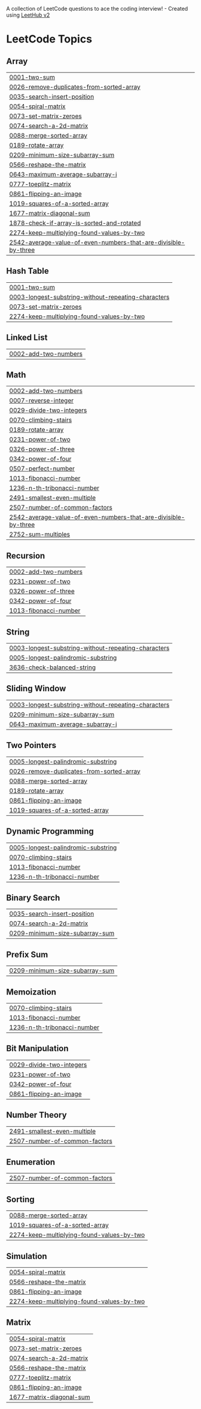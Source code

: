 A collection of LeetCode questions to ace the coding interview! - Created using [LeetHub v2](https://github.com/arunbhardwaj/LeetHub-2.0)
<!---LeetCode Topics Start-->
# LeetCode Topics
## Array
|  |
| ------- |
| [0001-two-sum](https://github.com/mohankumaryaka/Leetcode/tree/master/0001-two-sum) |
| [0026-remove-duplicates-from-sorted-array](https://github.com/mohankumaryaka/Leetcode/tree/master/0026-remove-duplicates-from-sorted-array) |
| [0035-search-insert-position](https://github.com/mohankumaryaka/Leetcode/tree/master/0035-search-insert-position) |
| [0054-spiral-matrix](https://github.com/mohankumaryaka/Leetcode/tree/master/0054-spiral-matrix) |
| [0073-set-matrix-zeroes](https://github.com/mohankumaryaka/Leetcode/tree/master/0073-set-matrix-zeroes) |
| [0074-search-a-2d-matrix](https://github.com/mohankumaryaka/Leetcode/tree/master/0074-search-a-2d-matrix) |
| [0088-merge-sorted-array](https://github.com/mohankumaryaka/Leetcode/tree/master/0088-merge-sorted-array) |
| [0189-rotate-array](https://github.com/mohankumaryaka/Leetcode/tree/master/0189-rotate-array) |
| [0209-minimum-size-subarray-sum](https://github.com/mohankumaryaka/Leetcode/tree/master/0209-minimum-size-subarray-sum) |
| [0566-reshape-the-matrix](https://github.com/mohankumaryaka/Leetcode/tree/master/0566-reshape-the-matrix) |
| [0643-maximum-average-subarray-i](https://github.com/mohankumaryaka/Leetcode/tree/master/0643-maximum-average-subarray-i) |
| [0777-toeplitz-matrix](https://github.com/mohankumaryaka/Leetcode/tree/master/0777-toeplitz-matrix) |
| [0861-flipping-an-image](https://github.com/mohankumaryaka/Leetcode/tree/master/0861-flipping-an-image) |
| [1019-squares-of-a-sorted-array](https://github.com/mohankumaryaka/Leetcode/tree/master/1019-squares-of-a-sorted-array) |
| [1677-matrix-diagonal-sum](https://github.com/mohankumaryaka/Leetcode/tree/master/1677-matrix-diagonal-sum) |
| [1878-check-if-array-is-sorted-and-rotated](https://github.com/mohankumaryaka/Leetcode/tree/master/1878-check-if-array-is-sorted-and-rotated) |
| [2274-keep-multiplying-found-values-by-two](https://github.com/mohankumaryaka/Leetcode/tree/master/2274-keep-multiplying-found-values-by-two) |
| [2542-average-value-of-even-numbers-that-are-divisible-by-three](https://github.com/mohankumaryaka/Leetcode/tree/master/2542-average-value-of-even-numbers-that-are-divisible-by-three) |
## Hash Table
|  |
| ------- |
| [0001-two-sum](https://github.com/mohankumaryaka/Leetcode/tree/master/0001-two-sum) |
| [0003-longest-substring-without-repeating-characters](https://github.com/mohankumaryaka/Leetcode/tree/master/0003-longest-substring-without-repeating-characters) |
| [0073-set-matrix-zeroes](https://github.com/mohankumaryaka/Leetcode/tree/master/0073-set-matrix-zeroes) |
| [2274-keep-multiplying-found-values-by-two](https://github.com/mohankumaryaka/Leetcode/tree/master/2274-keep-multiplying-found-values-by-two) |
## Linked List
|  |
| ------- |
| [0002-add-two-numbers](https://github.com/mohankumaryaka/Leetcode/tree/master/0002-add-two-numbers) |
## Math
|  |
| ------- |
| [0002-add-two-numbers](https://github.com/mohankumaryaka/Leetcode/tree/master/0002-add-two-numbers) |
| [0007-reverse-integer](https://github.com/mohankumaryaka/Leetcode/tree/master/0007-reverse-integer) |
| [0029-divide-two-integers](https://github.com/mohankumaryaka/Leetcode/tree/master/0029-divide-two-integers) |
| [0070-climbing-stairs](https://github.com/mohankumaryaka/Leetcode/tree/master/0070-climbing-stairs) |
| [0189-rotate-array](https://github.com/mohankumaryaka/Leetcode/tree/master/0189-rotate-array) |
| [0231-power-of-two](https://github.com/mohankumaryaka/Leetcode/tree/master/0231-power-of-two) |
| [0326-power-of-three](https://github.com/mohankumaryaka/Leetcode/tree/master/0326-power-of-three) |
| [0342-power-of-four](https://github.com/mohankumaryaka/Leetcode/tree/master/0342-power-of-four) |
| [0507-perfect-number](https://github.com/mohankumaryaka/Leetcode/tree/master/0507-perfect-number) |
| [1013-fibonacci-number](https://github.com/mohankumaryaka/Leetcode/tree/master/1013-fibonacci-number) |
| [1236-n-th-tribonacci-number](https://github.com/mohankumaryaka/Leetcode/tree/master/1236-n-th-tribonacci-number) |
| [2491-smallest-even-multiple](https://github.com/mohankumaryaka/Leetcode/tree/master/2491-smallest-even-multiple) |
| [2507-number-of-common-factors](https://github.com/mohankumaryaka/Leetcode/tree/master/2507-number-of-common-factors) |
| [2542-average-value-of-even-numbers-that-are-divisible-by-three](https://github.com/mohankumaryaka/Leetcode/tree/master/2542-average-value-of-even-numbers-that-are-divisible-by-three) |
| [2752-sum-multiples](https://github.com/mohankumaryaka/Leetcode/tree/master/2752-sum-multiples) |
## Recursion
|  |
| ------- |
| [0002-add-two-numbers](https://github.com/mohankumaryaka/Leetcode/tree/master/0002-add-two-numbers) |
| [0231-power-of-two](https://github.com/mohankumaryaka/Leetcode/tree/master/0231-power-of-two) |
| [0326-power-of-three](https://github.com/mohankumaryaka/Leetcode/tree/master/0326-power-of-three) |
| [0342-power-of-four](https://github.com/mohankumaryaka/Leetcode/tree/master/0342-power-of-four) |
| [1013-fibonacci-number](https://github.com/mohankumaryaka/Leetcode/tree/master/1013-fibonacci-number) |
## String
|  |
| ------- |
| [0003-longest-substring-without-repeating-characters](https://github.com/mohankumaryaka/Leetcode/tree/master/0003-longest-substring-without-repeating-characters) |
| [0005-longest-palindromic-substring](https://github.com/mohankumaryaka/Leetcode/tree/master/0005-longest-palindromic-substring) |
| [3636-check-balanced-string](https://github.com/mohankumaryaka/Leetcode/tree/master/3636-check-balanced-string) |
## Sliding Window
|  |
| ------- |
| [0003-longest-substring-without-repeating-characters](https://github.com/mohankumaryaka/Leetcode/tree/master/0003-longest-substring-without-repeating-characters) |
| [0209-minimum-size-subarray-sum](https://github.com/mohankumaryaka/Leetcode/tree/master/0209-minimum-size-subarray-sum) |
| [0643-maximum-average-subarray-i](https://github.com/mohankumaryaka/Leetcode/tree/master/0643-maximum-average-subarray-i) |
## Two Pointers
|  |
| ------- |
| [0005-longest-palindromic-substring](https://github.com/mohankumaryaka/Leetcode/tree/master/0005-longest-palindromic-substring) |
| [0026-remove-duplicates-from-sorted-array](https://github.com/mohankumaryaka/Leetcode/tree/master/0026-remove-duplicates-from-sorted-array) |
| [0088-merge-sorted-array](https://github.com/mohankumaryaka/Leetcode/tree/master/0088-merge-sorted-array) |
| [0189-rotate-array](https://github.com/mohankumaryaka/Leetcode/tree/master/0189-rotate-array) |
| [0861-flipping-an-image](https://github.com/mohankumaryaka/Leetcode/tree/master/0861-flipping-an-image) |
| [1019-squares-of-a-sorted-array](https://github.com/mohankumaryaka/Leetcode/tree/master/1019-squares-of-a-sorted-array) |
## Dynamic Programming
|  |
| ------- |
| [0005-longest-palindromic-substring](https://github.com/mohankumaryaka/Leetcode/tree/master/0005-longest-palindromic-substring) |
| [0070-climbing-stairs](https://github.com/mohankumaryaka/Leetcode/tree/master/0070-climbing-stairs) |
| [1013-fibonacci-number](https://github.com/mohankumaryaka/Leetcode/tree/master/1013-fibonacci-number) |
| [1236-n-th-tribonacci-number](https://github.com/mohankumaryaka/Leetcode/tree/master/1236-n-th-tribonacci-number) |
## Binary Search
|  |
| ------- |
| [0035-search-insert-position](https://github.com/mohankumaryaka/Leetcode/tree/master/0035-search-insert-position) |
| [0074-search-a-2d-matrix](https://github.com/mohankumaryaka/Leetcode/tree/master/0074-search-a-2d-matrix) |
| [0209-minimum-size-subarray-sum](https://github.com/mohankumaryaka/Leetcode/tree/master/0209-minimum-size-subarray-sum) |
## Prefix Sum
|  |
| ------- |
| [0209-minimum-size-subarray-sum](https://github.com/mohankumaryaka/Leetcode/tree/master/0209-minimum-size-subarray-sum) |
## Memoization
|  |
| ------- |
| [0070-climbing-stairs](https://github.com/mohankumaryaka/Leetcode/tree/master/0070-climbing-stairs) |
| [1013-fibonacci-number](https://github.com/mohankumaryaka/Leetcode/tree/master/1013-fibonacci-number) |
| [1236-n-th-tribonacci-number](https://github.com/mohankumaryaka/Leetcode/tree/master/1236-n-th-tribonacci-number) |
## Bit Manipulation
|  |
| ------- |
| [0029-divide-two-integers](https://github.com/mohankumaryaka/Leetcode/tree/master/0029-divide-two-integers) |
| [0231-power-of-two](https://github.com/mohankumaryaka/Leetcode/tree/master/0231-power-of-two) |
| [0342-power-of-four](https://github.com/mohankumaryaka/Leetcode/tree/master/0342-power-of-four) |
| [0861-flipping-an-image](https://github.com/mohankumaryaka/Leetcode/tree/master/0861-flipping-an-image) |
## Number Theory
|  |
| ------- |
| [2491-smallest-even-multiple](https://github.com/mohankumaryaka/Leetcode/tree/master/2491-smallest-even-multiple) |
| [2507-number-of-common-factors](https://github.com/mohankumaryaka/Leetcode/tree/master/2507-number-of-common-factors) |
## Enumeration
|  |
| ------- |
| [2507-number-of-common-factors](https://github.com/mohankumaryaka/Leetcode/tree/master/2507-number-of-common-factors) |
## Sorting
|  |
| ------- |
| [0088-merge-sorted-array](https://github.com/mohankumaryaka/Leetcode/tree/master/0088-merge-sorted-array) |
| [1019-squares-of-a-sorted-array](https://github.com/mohankumaryaka/Leetcode/tree/master/1019-squares-of-a-sorted-array) |
| [2274-keep-multiplying-found-values-by-two](https://github.com/mohankumaryaka/Leetcode/tree/master/2274-keep-multiplying-found-values-by-two) |
## Simulation
|  |
| ------- |
| [0054-spiral-matrix](https://github.com/mohankumaryaka/Leetcode/tree/master/0054-spiral-matrix) |
| [0566-reshape-the-matrix](https://github.com/mohankumaryaka/Leetcode/tree/master/0566-reshape-the-matrix) |
| [0861-flipping-an-image](https://github.com/mohankumaryaka/Leetcode/tree/master/0861-flipping-an-image) |
| [2274-keep-multiplying-found-values-by-two](https://github.com/mohankumaryaka/Leetcode/tree/master/2274-keep-multiplying-found-values-by-two) |
## Matrix
|  |
| ------- |
| [0054-spiral-matrix](https://github.com/mohankumaryaka/Leetcode/tree/master/0054-spiral-matrix) |
| [0073-set-matrix-zeroes](https://github.com/mohankumaryaka/Leetcode/tree/master/0073-set-matrix-zeroes) |
| [0074-search-a-2d-matrix](https://github.com/mohankumaryaka/Leetcode/tree/master/0074-search-a-2d-matrix) |
| [0566-reshape-the-matrix](https://github.com/mohankumaryaka/Leetcode/tree/master/0566-reshape-the-matrix) |
| [0777-toeplitz-matrix](https://github.com/mohankumaryaka/Leetcode/tree/master/0777-toeplitz-matrix) |
| [0861-flipping-an-image](https://github.com/mohankumaryaka/Leetcode/tree/master/0861-flipping-an-image) |
| [1677-matrix-diagonal-sum](https://github.com/mohankumaryaka/Leetcode/tree/master/1677-matrix-diagonal-sum) |
<!---LeetCode Topics End-->